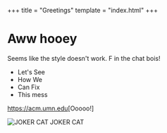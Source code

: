 +++
title = "Greetings"
template = "index.html"
+++

# Aww hooey
Seems like the style doesn't work. F in the chat bois!

- Let's See
- How We
- Can Fix
- This mess

<https://acm.umn.edu>[Ooooo!]

![JOKER CAT JOKER CAT](/images/jokercat.jpg)